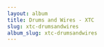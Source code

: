 ```yaml
---
layout: album
title: Drums and Wires - XTC
slug: xtc-drumsandwires
album_slug: xtc-drumsandwires
---
```

